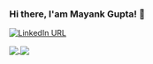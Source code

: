 ### Hi there, I'am Mayank Gupta! 👋

[![LinkedIn URL](https://img.shields.io/static/v1?color=red&label=linkedin&logo=linkedin&logoColor=white&style=for-the-badge&message=Connect)](https://www.linkedin.com/in/mayankbindas)

<a href="https://github.com/mayankbindas/">
  <img align="center" src="https://github-readme-stats.vercel.app/api?username=mayankbindas&count_private=true&show_icons=true&theme=radical&hide_border=false" />
</a> 
<a href="https://github.com/mayankbindas/">
  <img align="center" src="https://github-readme-stats.vercel.app/api/top-langs/?username=mayankbindas&layout=compact&theme=radical&hide_border=false" />
</a>

<!--
**mayankbindas/mayankbindas** is a ✨ _special_ ✨ repository because its `README.md` (this file) appears on your GitHub profile.

Here are some ideas to get you started:

- 🔭 I’m currently working on ...
- 🌱 I’m currently learning ...
- 👯 I’m looking to collaborate on ...
- 🤔 I’m looking for help with ...
- 💬 Ask me about ...
- 📫 How to reach me: ...
- 😄 Pronouns: ...
- ⚡ Fun fact: ...
-->
